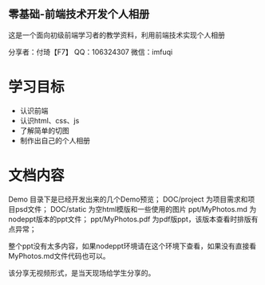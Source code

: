 ## 零基础-前端技术开发个人相册

这是一个面向初级前端学习者的教学资料，利用前端技术实现个人相册

分享者：付琦【F7】
QQ：106324307
微信：imfuqi 



# 学习目标
* 认识前端
* 认识html、css、js
* 了解简单的切图
* 制作出自己的个人相册    
  


# 文档内容
Demo 目录下是已经开发出来的几个Demo预览；
DOC/project 为项目需求和项目psd文件；
DOC/static 为空html模版和一些使用的图片
ppt/MyPhotos.md 为nodeppt版本的ppt文件；
ppt/MyPhotos.pdf 为pdf版ppt，该版本查看时排版有点异常；

整个ppt没有太多内容，如果nodeppt环境请在这个环境下查看，如果没有直接看MyPhotos.md文件代码也可以。


该分享无视频形式，是当天现场给学生分享的。

